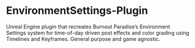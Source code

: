# EnvironmentSettings-Plugin
Unreal Engine plugin that recreates Burnout Paradise’s Environment Settings system for time-of-day driven post effects and color grading using Timelines and Keyframes. General purpose and game agnostic.
